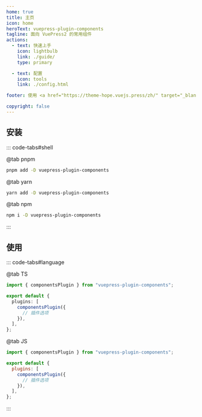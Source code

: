 ```yaml
---
home: true
title: 主页
icon: home
heroText: vuepress-plugin-components
tagline: 面向 VuePress2 的常用组件
actions:
  - text: 快速上手
    icon: lightbulb
    link: ./guide/
    type: primary

  - text: 配置
    icon: tools
    link: ./config.html

footer: 使用 <a href="https://theme-hope.vuejs.press/zh/" target="_blank">VuePress Theme Hope</a> 主题 | MIT 协议, 版权所有 © 2019-present Mr.Hope

copyright: false
---
```


## 安装

::: code-tabs#shell

@tab pnpm

```bash
pnpm add -D vuepress-plugin-components
```

@tab yarn

```bash
yarn add -D vuepress-plugin-components
```

@tab npm

```bash
npm i -D vuepress-plugin-components
```

:::

## 使用

::: code-tabs#language

@tab TS

```ts title=".vuepress/config.ts"
import { componentsPlugin } from "vuepress-plugin-components";

export default {
  plugins: [
    componentsPlugin({
      // 插件选项
    }),
  ],
};
```

@tab JS

```js title=".vuepress/config.js"
import { componentsPlugin } from "vuepress-plugin-components";

export default {
  plugins: [
    componentsPlugin({
      // 插件选项
    }),
  ],
};
```

:::
